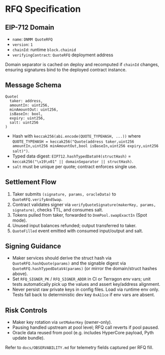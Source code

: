 # RFQ Specification

## EIP-712 Domain
- `name`: `DNMM QuoteRFQ`
- `version`: `1`
- `chainId`: runtime `block.chainid`
- `verifyingContract`: `QuoteRFQ` deployment address

Domain separator is cached on deploy and recomputed if `chainId` changes, ensuring signatures bind to the deployed contract instance.

## Message Schema
```text
Quote(
  taker: address,
  amountIn: uint256,
  minAmountOut: uint256,
  isBaseIn: bool,
  expiry: uint256,
  salt: uint256
)
```
- Hash with `keccak256(abi.encode(QUOTE_TYPEHASH, ...))` where `QUOTE_TYPEHASH = keccak256("Quote(address taker,uint256 amountIn,uint256 minAmountOut,bool isBaseIn,uint256 expiry,uint256 salt)")`.
- Typed data digest: `EIP712.hashTypedDataV4(structHash)` = `keccak256("\x19\x01" || domainSeparator || structHash)`.
- `salt` must be unique per quote; contract enforces single use.

## Settlement Flow
1. Taker submits `(signature, params, oracleData)` to `QuoteRFQ.verifyAndSwap`.
2. Contract validates signer via `verifyQuoteSignature(makerKey, params, signature)`, checks TTL, and consumes salt.
3. Tokens pulled from taker, forwarded to `DnmPool.swapExactIn` (Spot mode).
4. Unused input balances refunded; output transferred to taker.
5. `QuoteFilled` event emitted with consumed input/output and salt.

## Signing Guidance
- Maker services should derive the struct hash via `QuoteRFQ.hashQuote(params)` and the signable digest via `QuoteRFQ.hashTypedDataV4(params)` (or mirror the domain/struct hashes above).
- Set `RFQ_SIGNER_PK` / `RFQ_SIGNER_ADDR` in CI or Terragon env vars; unit tests automatically pick up the values and assert key/address alignment.
- Never persist raw private keys in config files. Load via runtime env only. Tests fall back to deterministic dev key `0xA11ce` if env vars are absent.

## Risk Controls
- Maker key rotation via `setMakerKey` (owner-only).
- Pausing handled upstream at pool level; RFQ call reverts if pool paused.
- Oracle data reused from pool (e.g. includes HyperCore payload, Pyth update bundle).

Refer to `docs/OBSERVABILITY.md` for telemetry fields captured per RFQ fill.
